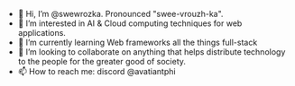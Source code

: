 - 👋 Hi, I’m @swewrozka. Pronounced "swee-vrouzh-ka".
- 👀 I’m interested in AI & Cloud computing techniques for web applications.
- 🌱 I’m currently learning Web frameworks all the things full-stack
- 💞️ I’m looking to collaborate on anything that helps distribute technology to the people for the greater good of society.
- 📫 How to reach me: discord @avatiantphi

<!---
swewrozka/swewrozka is a ✨ special ✨ repository because its `README.md` (this file) appears on your GitHub profile.
You can click the Preview link to take a look at your changes.
--->
